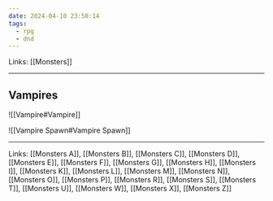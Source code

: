 ```yaml
---
date: 2024-04-10 23:50:14
tags:
  - rpg
  - dnd
---
```

Links: [[Monsters]]

---

## Vampires

![[Vampire#Vampire]]

![[Vampire Spawn#Vampire Spawn]]

---
Links: [[Monsters A]], [[Monsters B]], [[Monsters C]], [[Monsters D]], [[Monsters E]], [[Monsters F]], [[Monsters G]], [[Monsters H]], [[Monsters I]], [[Monsters K]], [[Monsters L]], [[Monsters M]], [[Monsters N]], [[Monsters O]], [[Monsters P]], [[Monsters R]], [[Monsters S]], [[Monsters T]], [[Monsters U]], [[Monsters W]], [[Monsters X]], [[Monsters Z]]